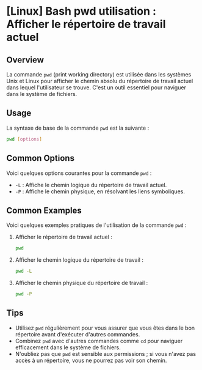 # [Linux] Bash pwd utilisation : Afficher le répertoire de travail actuel

## Overview
La commande `pwd` (print working directory) est utilisée dans les systèmes Unix et Linux pour afficher le chemin absolu du répertoire de travail actuel dans lequel l'utilisateur se trouve. C'est un outil essentiel pour naviguer dans le système de fichiers.

## Usage
La syntaxe de base de la commande `pwd` est la suivante :

```bash
pwd [options]
```

## Common Options
Voici quelques options courantes pour la commande `pwd` :

- `-L` : Affiche le chemin logique du répertoire de travail actuel.
- `-P` : Affiche le chemin physique, en résolvant les liens symboliques.

## Common Examples
Voici quelques exemples pratiques de l'utilisation de la commande `pwd` :

1. Afficher le répertoire de travail actuel :
   ```bash
   pwd
   ```

2. Afficher le chemin logique du répertoire de travail :
   ```bash
   pwd -L
   ```

3. Afficher le chemin physique du répertoire de travail :
   ```bash
   pwd -P
   ```

## Tips
- Utilisez `pwd` régulièrement pour vous assurer que vous êtes dans le bon répertoire avant d'exécuter d'autres commandes.
- Combinez `pwd` avec d'autres commandes comme `cd` pour naviguer efficacement dans le système de fichiers.
- N'oubliez pas que `pwd` est sensible aux permissions ; si vous n'avez pas accès à un répertoire, vous ne pourrez pas voir son chemin.